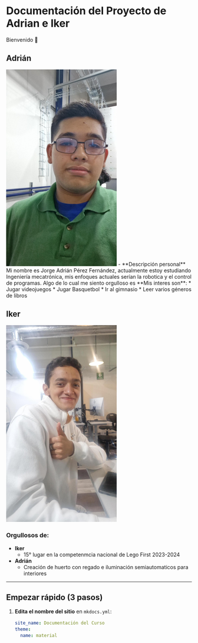 # Documentación del Proyecto de Adrian e Iker
Bienvenido 👋  

## **Adrián**
<img src="recursos/imgs/image.png" width="300"> 
- **Descripción personal**
  Mi nombre es Jorge Adrián Pérez Fernández, actualmente estoy estudiando Ingeniería mecatrónica, mis enfoques actuales serían la robotica y el control de programas.
  Algo de lo cual me siento orgulloso es 
  **Mis interes son**:
     * Jugar videojuegos
     * Jugar Basquetbol
     * Ir al gimnasio
     * Leer varios géneros de libros 
     
## **Iker** 
<img src="recursos/imgs/Multimedia1.jpg" width="300">


### **Orgullosos de:**
- **Iker**
    * 15° lugar en la competenmcia nacional de Lego First 2023-2024
- **Adrián** 
    * Creación de huerto con regado e iluminación semiautomaticos para interiores

---

## Empezar rápido (3 pasos)

1. **Edita el nombre del sitio** en `mkdocs.yml`:
   ```yaml
   site_name: Documentación del Curso
   theme:
     name: material
